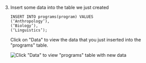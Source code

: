 3. Insert some data into the table we just created  
	```
	INSERT INTO programs(program) VALUES
	(‘Anthropology’),
	(‘Biology’),
	(‘Linguistics’);
	```

	Click on "Data" to view the data that you just inserted into the "programs" table.  

	![Click "Data" to view "programs" table with new data](https://github.com/GCDigitalFellows/GCDRI_databases/blob/master/images/view_table.png)
